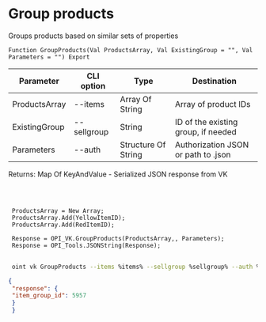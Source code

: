 ﻿---
sidebar_position: 7
---

# Group products
 Groups products based on similar sets of properties



`Function GroupProducts(Val ProductsArray, Val ExistingGroup = "", Val Parameters = "") Export`

 | Parameter | CLI option | Type | Destination |
 |-|-|-|-|
 | ProductsArray | --items | Array Of String | Array of product IDs |
 | ExistingGroup | --sellgroup | String | ID of the existing group, if needed |
 | Parameters | --auth | Structure Of String | Authorization JSON or path to .json |

 
 Returns: Map Of KeyAndValue - Serialized JSON response from VK

<br/>




```bsl title="Code example"
 
 ProductsArray = New Array;
 ProductsArray.Add(YellowItemID);
 ProductsArray.Add(RedItemID);
 
 Response = OPI_VK.GroupProducts(ProductsArray,, Parameters);
 Response = OPI_Tools.JSONString(Response);
```
	


```sh title="CLI command example"
 
 oint vk GroupProducts --items %items% --sellgroup %sellgroup% --auth %auth%

```

```json title="Result"
{
 "response": {
 "item_group_id": 5957
 }
 }
```
